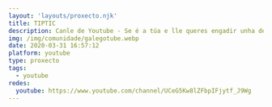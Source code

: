 ```yaml
---
layout: 'layouts/proxecto.njk'
title: TIPTIC
description: Canle de Youtube - Se é a túa e lle queres engadir unha descripción e etiquetas, ponte en contacto con nós.
img: /img/comunidade/galegotube.webp
date: 2020-03-31 16:57:12
platform: youtube
type: proxecto
tags:
  - youtube
redes:
  youtube: https://www.youtube.com/channel/UCeG5Kw8lZFbpIFjytf_J9Wg
---
```


